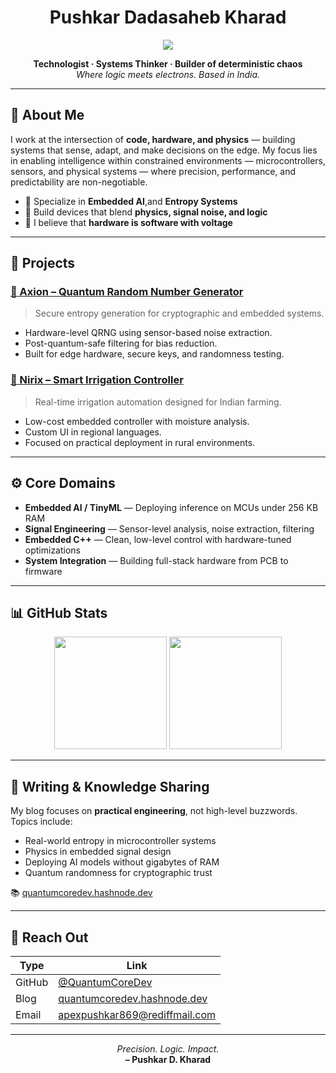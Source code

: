 <h1 align="center">Pushkar Dadasaheb Kharad</h1>

<p align="center">
  <img src="https://readme-typing-svg.demolab.com?font=Fira+Code&weight=500&pause=1000&color=00CED1&width=800&center=true&lines=Developer+%7C+Intelligence+Systems+%7C+Ai+Ml" />
</p>
  
<p align="center">
  <b>Technologist · Systems Thinker · Builder of deterministic chaos</b>  
  <br/>
  <i>Where logic meets electrons. Based in India.</i>
</p>

---

## 🧠 About Me

I work at the intersection of **code, hardware, and physics** — building systems that sense, adapt, and make decisions on the edge. My focus lies in enabling intelligence within constrained environments — microcontrollers, sensors, and physical systems — where precision, performance, and predictability are non-negotiable.

- 🔬 Specialize in **Embedded AI**,and **Entropy Systems**
- 🧱 Build devices that blend **physics, signal noise, and logic**
- 🧠 I believe that **hardware is software with voltage**

---

## 🔧 Projects

### [🔗 Axion – Quantum Random Number Generator](https://github.com/QuantumCoreDev/Axion)
> Secure entropy generation for cryptographic and embedded systems.

- Hardware-level QRNG using sensor-based noise extraction.
- Post-quantum-safe filtering for bias reduction.
- Built for edge hardware, secure keys, and randomness testing.

### [🔗 Nirix – Smart Irrigation Controller](https://github.com/QuantumCoreDev/Nirix)  
> Real-time irrigation automation designed for Indian farming.

- Low-cost embedded controller with moisture analysis.
- Custom UI in regional languages.
- Focused on practical deployment in rural environments.

---

## ⚙️ Core Domains

- **Embedded AI / TinyML** — Deploying inference on MCUs under 256 KB RAM    
- **Signal Engineering** — Sensor-level analysis, noise extraction, filtering  
- **Embedded C++** — Clean, low-level control with hardware-tuned optimizations  
- **System Integration** — Building full-stack hardware from PCB to firmware  

---

## 📊 GitHub Stats

<p align="center">
  <img src="https://github-readme-stats.vercel.app/api?username=QuantumCoreDev&show_icons=true&theme=radical&hide_border=true&count_private=true&include_all_commits=true" height="180" />
  <img src="https://github-readme-stats.vercel.app/api/top-langs/?username=QuantumCoreDev&layout=compact&theme=radical&hide_border=true" height="180" />
</p>

---

## 🧾 Writing & Knowledge Sharing

My blog focuses on **practical engineering**, not high-level buzzwords. Topics include:

- Real-world entropy in microcontroller systems  
- Physics in embedded signal design  
- Deploying AI models without gigabytes of RAM  
- Quantum randomness for cryptographic trust

📚 [quantumcoredev.hashnode.dev](https://quantumcoredev.hashnode.dev)

---

## 📡 Reach Out

| Type | Link |
|------|------|
| GitHub | [@QuantumCoreDev](https://github.com/QuantumCoreDev) |
| Blog | [quantumcoredev.hashnode.dev](https://quantumcoredev.hashnode.dev) |
| Email | apexpushkar869@rediffmail.com |

---

<p align="center">
  <i>Precision. Logic. Impact.</i><br/>
  <b>– Pushkar D. Kharad</b>
</p>
